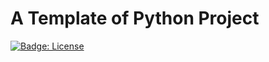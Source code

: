 # A Template of Python Project

[![Badge: License]](/LICENSE)

[Badge: License]: https://img.shields.io/github/license/yangby/template-python-project.svg
